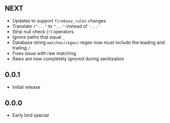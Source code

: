 ## NEXT
- Updates to support `firebase_rules` changes
- Translate `r"..."` to `"..."` instead of `'...'`
- Strip null check (`!`) operators
- Ignore paths that equal `_`
- Database string `matches(regex)` regex now must include the leading and trailing `/`
- Fixes issue with raw matching
- Raws are now completely ignored during sanitization

## 0.0.1
- Initial release

## 0.0.0
- Early bird special
